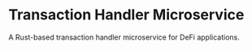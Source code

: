 # Transaction Handler Microservice

A Rust-based transaction handler microservice for DeFi applications.
